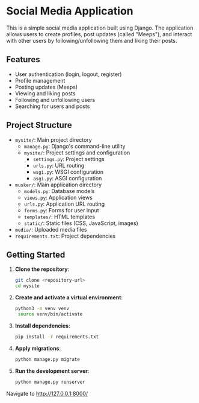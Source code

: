 # Social Media Application

This is a simple social media application built using Django. The application allows users to create profiles, post updates (called "Meeps"), and interact with other users by following/unfollowing them and liking their posts.

## Features

- User authentication (login, logout, register)
- Profile management
- Posting updates (Meeps)
- Viewing and liking posts
- Following and unfollowing users
- Searching for users and posts

## Project Structure

- `mysite/`: Main project directory
  - `manage.py`: Django's command-line utility
  - `mysite/`: Project settings and configuration
    - `settings.py`: Project settings
    - `urls.py`: URL routing
    - `wsgi.py`: WSGI configuration
    - `asgi.py`: ASGI configuration
- `musker/`: Main application directory
  - `models.py`: Database models
  - `views.py`: Application views
  - `urls.py`: Application URL routing
  - `forms.py`: Forms for user input
  - `templates/`: HTML templates
  - `static/`: Static files (CSS, JavaScript, images)
- `media/`: Uploaded media files
- `requirements.txt`: Project dependencies

## Getting Started

1. **Clone the repository**:
   ```sh
   git clone <repository-url>
   cd mysite
   ```
   
2. **Create and activate a virtual environment**:
   ```sh
   python3 -m venv venv
    source venv/bin/activate
   ```

3. **Install dependencies**:
    ```sh
   pip install -r requirements.txt
   ```
4. **Apply migrations**:
    ```sh
   python manage.py migrate
   ```
5. **Run the development server**:
    ```sh
   python manage.py runserver
   ```

Navigate to http://127.0.0.1:8000/
   
